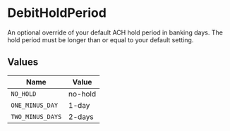 # DebitHoldPeriod

An optional override of your default ACH hold period in banking days. The hold period must be longer than or equal to your default setting.


## Values

| Name             | Value            |
| ---------------- | ---------------- |
| `NO_HOLD`        | no-hold          |
| `ONE_MINUS_DAY`  | 1-day            |
| `TWO_MINUS_DAYS` | 2-days           |